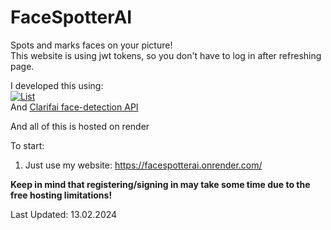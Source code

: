 # FaceSpotterAI
Spots and marks faces on your picture!<br/>
This website is using jwt tokens, so you don't have to log in after refreshing page.

I developed this using:<br/>
[![List](https://skillicons.dev/icons?i=js,react,nodejs,postgres,redis,docker)](https://skillicons.dev) <br/>
And [Clarifai face-detection API](https://clarifai.com/clarifai/main/models/face-detection) <br/>

And all of this is hosted on render

To start:
1. Just use my website: https://facespotterai.onrender.com/

**Keep in mind that registering/signing in may take some time due to the free hosting limitations!**

Last Updated: 13.02.2024
